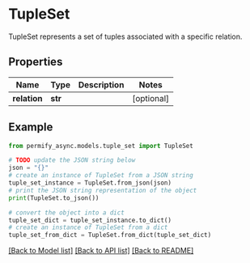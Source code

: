 # TupleSet

TupleSet represents a set of tuples associated with a specific relation.

## Properties

Name | Type | Description | Notes
------------ | ------------- | ------------- | -------------
**relation** | **str** |  | [optional] 

## Example

```python
from permify_async.models.tuple_set import TupleSet

# TODO update the JSON string below
json = "{}"
# create an instance of TupleSet from a JSON string
tuple_set_instance = TupleSet.from_json(json)
# print the JSON string representation of the object
print(TupleSet.to_json())

# convert the object into a dict
tuple_set_dict = tuple_set_instance.to_dict()
# create an instance of TupleSet from a dict
tuple_set_from_dict = TupleSet.from_dict(tuple_set_dict)
```
[[Back to Model list]](../README.md#documentation-for-models) [[Back to API list]](../README.md#documentation-for-api-endpoints) [[Back to README]](../README.md)


